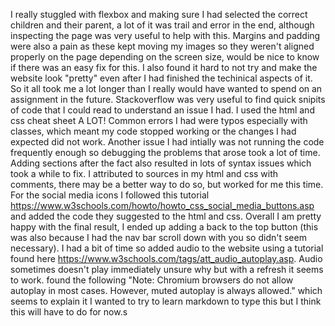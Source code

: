 I really stuggled with flexbox and making sure I had selected the correct children and their parent, a lot of it was trail and error in the end, although inspecting the page was very useful to help with this.
Margins and padding were also a pain as these kept moving my images so they weren't aligned properly on the page depending on the screen size, would be nice to know if there was an easy fix for this.
I also found it hard to not try and make the website look "pretty" even after I had finished the techinical aspects of it. So it all took me a lot longer than I really would have wanted to spend on an assignment in the future.
Stackoverflow was very useful to find quick snipits of code that I could read to understand an issue I had.
I used the html and css cheat sheet A LOT!
Common errors I had were typos especially with classes, which meant my code stopped working or the changes I had expected did not work.
Another issue I had intially was not running the code frequently enough so debugging the problems that arose took a lot of time.
Adding sections after the fact also resulted in lots of syntax issues which took a while to fix.
I attributed to sources in my html and css with comments, there may be a better way to do so, but worked for me this time.
For the social media icons I followed this tutorial https://www.w3schools.com/howto/howto_css_social_media_buttons.asp and added the code they suggested to the html and css.
Overall I am pretty happy with the final result, I ended up adding a back to the top button (this was also because I had the nav bar scroll down with you so didn't seem necessary).
I had a bit of time so added audio to the website using a tutorial found here https://www.w3schools.com/tags/att_audio_autoplay.asp. Audio sometimes doesn't play immediately unsure why but with a refresh it seems to work. found the following "Note: Chromium browsers do not allow autoplay in most cases. However, muted autoplay is always allowed." which seems to explain it
I wanted to try to learn markdown to type this but I think this will have to do for now.s

